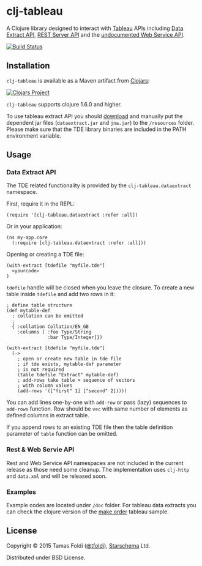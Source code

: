 # clj-tableau

A Clojure library designed to interact with [Tableau](http://tableau.com) APIs including [Data Extract API](http://www.tableausoftware.com/data-extract-api), [REST Server API](http://www.tableau.com/learn/tutorials/on-demand/rest-api) and the [undocumented Web Service API](http://community.tableau.com/groups/dev-community/blog/2013/04/24/using-the-undocumented-rest-api-authentication-and-invocation-of-tableau-server).

[![Build Status](https://travis-ci.org/starschema/clj-tableau.svg?branch=master)](https://travis-ci.org/starschema/clj-tableau)

## Installation

`clj-tableau` is available as a Maven artifact from [Clojars](https://clojars.org/clj-tableau):

[![Clojars Project](http://clojars.org/clj-tableau/latest-version.svg)](http://clojars.org/clj-tableau)

`clj-tableau` supports clojure 1.6.0 and higher.

To use tableau extract API you should [download](http://www.tableausoftware.com/data-extract-api) and manually put the dependent jar files (`dataextract.jar` and `jna.jar`) to the `/resources` folder. Please make sure that the TDE library binaries are included in the PATH environment variable.

## Usage

### Data Extract API

The TDE related functionality is provided by the `clj-tableau.dataextract` namespace.

First, require it in the REPL:

    (require '[clj-tableau.dataextract :refer :all])

Or in your application:

    (ns my-app.core
      (:require [clj-tableau.dataextract :refer :all]))

Opening or creating a TDE file:

    (with-extract [tdefile "myfile.tde"]
      <yourcode>
    )
`tdefile` handle will be closed when you leave the closure. To create a new table inside `tdefile` and add two rows in it:

    ; define table structure
    (def mytable-def
      ; collation can be omitted
      ;
      { :collation Collation/EN_GB
        :columns [ :foo Type/String
                   :bar Type/Integer]})

    (with-extract [tdefile "myfile.tde"]
      (->
        ; open or create new table in tde file
        ; if tde exists, mytable-def parameter
        ; is not required
        (table tdefile "Extract" mytable-def)
        ; add-rows take table + sequence of vectors
        ; with column values
        (add-rows '(["first" 1] ["second" 2]))))

You can add lines one-by-one with `add-row` or pass (lazy) sequences to `add-rows` function. Row should be  `vec` with same number of elements as defined columns in extract table.

If you append rows to an existing TDE file then the table definition parameter of `table` function can be omitted.

### Rest & Web Servie API

Rest and Web Service API namespaces are not included in the current release as those need some cleanup. The implementation uses `clj-http` and `data.xml` and will be released soon.

### Examples

Example codes are located under `/doc` folder. For tableau data extracts you can check the clojure version of the [make order](https://github.com/starschema/clj-tableau/blob/master/doc/examples/make-order.clj) tableau sample.

## License

Copyright © 2015 Tamas Foldi ([@tfoldi](http://twitter.com/tfoldi)), [Starschema](http://www.starschema.net/) Ltd.

Distributed under BSD License.
